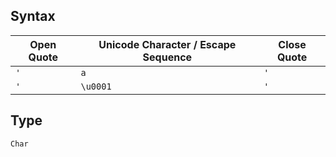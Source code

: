 ## Syntax

| Open Quote | Unicode Character / Escape Sequence | Close Quote |
| ---------- | ----------------------------------- | ----------- |
| `'`        | `a`                                 | `'`         |
| `'`        | `\u0001`                            | `'`         |

## Type

`Char`